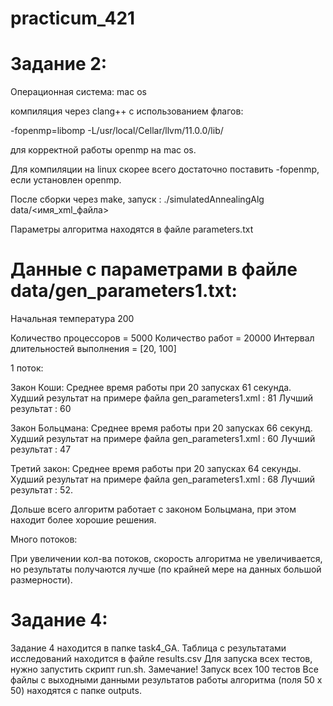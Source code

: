 # practicum_421

# Задание 2:

Операционная система: mac os

компиляция через clang++ с использованием флагов:

 -fopenmp=libomp  -L/usr/local/Cellar/llvm/11.0.0/lib/

 для корректной работы openmp на mac os. 

 Для компиляции на linux скорее всего достаточно поставить 
 -fopenmp, если установлен openmp.

 После сборки через make, запуск : ./simulatedAnnealingAlg data/<имя_xml_файла>

Параметры алгоритма находятся в файле parameters.txt


# Данные с параметрами в файле data/gen_parameters1.txt:

Начальная температура 200

Количество процессоров = 5000 
Количество работ = 20000 
Интервал длительностей выполнения = [20, 100]

1 поток:


Закон Коши: Среднее время работы при 20 запусках 61 секунда. 
Худший результат на примере файла gen_parameters1.xml : 81
Лучший результат : 60


Закон Больцмана: Среднее время работы при 20 запусках 66 секунд.
Худший результат на примере файла gen_parameters1.xml : 60
Лучший результат : 47


Третий закон: Среднее время работы при 20 запусках 64 секунды.
Худший результат на примере файла gen_parameters1.xml : 68 
Лучший результат : 52.

Дольше всего алгоритм работает с законом Больцмана, при этом 
находит более хорошие решения.

Много потоков: 

При увеличении кол-ва потоков, скорость алгоритма не увеличивается, но 
результаты получаются лучше (по крайней мере на данных большой размерности).

# Задание 4:

Задание 4 находится в папке task4_GA.
Таблица с результатами исследований находится в файле results.csv
Для запуска всех тестов, нужно запустить скрипт run.sh. 
Замечание! Запуск всех 100 тестов
Все файлы с выходными данными результатов работы алгоритма (поля 50 x 50) 
находятся с папке outputs. 
